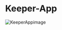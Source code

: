 # Keeper-App
![KeeperAppimage](https://user-images.githubusercontent.com/110454864/209335215-86e85d9b-e66f-4081-a1a4-e3a99fa8c684.PNG)
